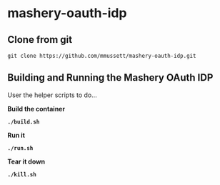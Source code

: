 # mashery-oauth-idp

## Clone from git

```
git clone https://github.com/mmussett/mashery-oauth-idp.git
```

## Building and Running the Mashery OAuth IDP

User the helper scripts to do...

<B>Build the container
```
./build.sh
```

<B>Run it
```
./run.sh
```


<B>Tear it down
```
./kill.sh
```